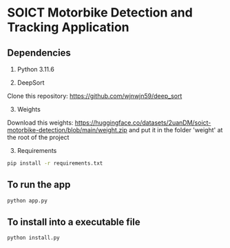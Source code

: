 # SOICT Motorbike Detection and Tracking Application

## Dependencies

1. Python 3.11.6

2. DeepSort 

Clone this repository: https://github.com/wjnwjn59/deep_sort

3. Weights

Download this weights: https://huggingface.co/datasets/2uanDM/soict-motorbike-detection/blob/main/weight.zip and put it in the folder 'weight' at the root of the project

3. Requirements

```bash
pip install -r requirements.txt
```

## To run the app

```bash
python app.py
```

## To install into a executable file

```bash
python install.py
```